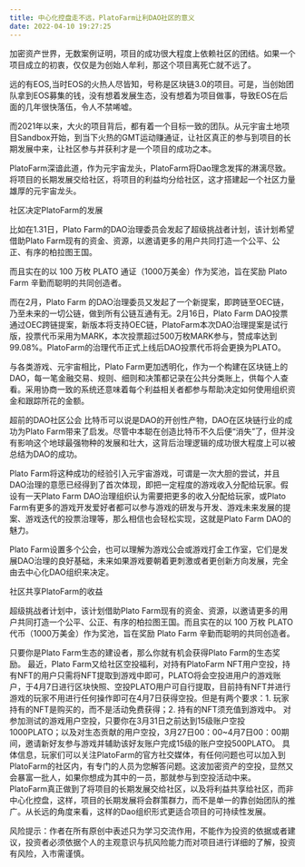 ```yaml
---
title: 中心化控盘走不远，PlatoFarm让利DAO社区的意义
date: 2022-04-10 19:27:25
---
```

加密资产世界，无数案例证明，项目的成功很大程度上依赖社区的团结。如果一个项目成立的初衷，仅仅是为创始人牟利，那这个项目离死亡就不远了。

远的有EOS,当时EOS的火热人尽皆知，号称是区块链3.0的项目。可是，当创始团队拿到EOS募集的钱，没有想着发展生态，没有想着为项目做事，导致EOS在后面的几年很快落伍，令人不禁唏嘘。


而2021年以来，大火的项目背后，都有着一个目标一致的团队。从元宇宙土地项目Sandbox开始，到当下火热的GMT运动赚通证，让社区真正的参与到项目的长期发展中来，让社区参与并获利才是一个项目的成功之本。

PlatoFarm深谙此道，作为元宇宙龙头，PlatoFarm将Dao理念发挥的淋漓尽致。将项目的长期发展交给社区，将项目的利益均分给社区，这才搭建起一个社区力量雄厚的元宇宙龙头。

社区决定PlatoFarm的发展

比如在1.31日，Plato Farm的DAO治理委员会发起了超级挑战者计划，该计划希望借助Plato Farm现有的资金、资源，以邀请更多的用户共同打造一个公平、公正、有序的柏拉图王国。


而且实在的以 100 万枚 PLATO 通证（1000万美金）作为奖池，旨在奖励 Plato Farm 辛勤而聪明的共同创造者。


而在2月，Plato Farm 的DAO治理委员又发起了一个新提案，即跨链至OEC链，乃至未来的一切公链，做到所有公链互通有无。2月16日，Plato Farm DAO投票通过OEC跨链提案，新版本将支持OEC链，PlatoFarm本次DAO治理提案是试行版，投票代币采用为MARK，本次投票超过500万枚MARK参与，赞成率达到99.08%。PlatoFarm的治理代币正式上线后DAO投票代币将会更换为PLATO。


与各类游戏、元宇宙相比，Plato Farm更加透明化，作为一个构建在区块链上的DAO，每一笔金融交易、规则、细则和决策都记录在公共分类账上，供每个人查看。采用协商一致的系统还意味着每个利益相关者都参与帮助决定如何使用组织资金和跟踪所花的金额。

超前的DAO社区公会
比特币可以说是DAO的开创性产物，DAO在区块链行业的成功为Plato Farm带来了启发。尽管中本聪在创造比特币不久后便“消失”了，但并没有影响这个地球最强物种的发展和壮大，这背后治理逻辑的成功很大程度上可以被总结为DAO的成功。

Plato Farm将这种成功的经验引入元宇宙游戏，可谓是一次大胆的尝试，并且DAO治理的意愿已经得到了首次体现，即把一定程度的游戏收入分配给玩家。假设有一天Plato Farm DAO治理组织认为需要把更多的收入分配给玩家，或Plato Farm有更多的游戏开发爱好者都可以参与游戏的研发与开发、游戏未来发展的提案、游戏迭代的投票治理等，那么相信也会轻松实现，这就是Plato Farm DAO的魅力。

Plato Farm设置多个公会，也可以理解为游戏公会或游戏打金工作室，它们是发展DAO治理的良好基础，未来如果游戏要朝着更刺激或者更创新方向发展，完全由去中心化DAO组织来决定。



社区共享PlatoFarm的收益

超级挑战者计划中，该计划借助Plato Farm现有的资金、资源，以邀请更多的用户共同打造一个公平、公正、有序的柏拉图王国。而且实在的以 100 万枚 PLATO 代币（1000万美金）作为奖池，旨在奖励 Plato Farm 辛勤而聪明的共同创造者。

只要你是Plato Farm生态的建设者，那么你就有机会获得Plato Farm的生态奖励。
最近，Plato Farm又给社区空投福利，对持有PlatoFarm NFT用户空投，持有NFT的用户只需将NFT提取到游戏中即可，PLATO将会空投进用户的游戏账户，于4月7日进行区块快照、空投PLATO用户可自行提取，目前持有NFT并进行游戏的玩家不用进行任何操作即可在4月7日获得空投。但是有两个要求：1. 玩家持有的NFT是购买的，而不是活动免费获得；2. 持有的NFT须充值到游戏中。
对参加测试的游戏用户空投，只要你在3月31日之前达到15级账户空投1000PLATO；以及对生态贡献的用户空投，3月27日00：00~4月7日00：00期间，邀请新好友参与游戏并辅助该好友账户完成15级的账户空投500PLATO。
具体信息，玩家们可以关注PlatoFarm的官方社交媒体，有任何问题也可以加入到PlatoFarm的社区内，有专门的人员为您解答问题。这波加密资产的空投，显然又会暴富一批人，如果你想成为其中的一员，那就参与到空投活动中来。
PlatoFarm真正做到了将项目的长期发展交给社区，以及将利益共享给社区，而非中心化控盘，这样，项目的长期发展将会群策群力，而不是单一的靠创始团队的推广。从长远的角度来看，这样的Dao组织形式更适合项目的可持续性发展。

风险提示：作者在所有原创中表述只为学习交流作用，不能作为投资的依据或者建议，投资者必须依据个人的主观意识与抗风险能力而对项目进行详细的了解，投资有风险，入市需谨慎。